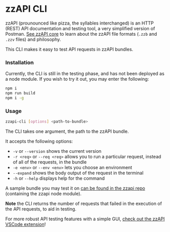 # zzAPI CLI

zzAPI (prounounced like pizza, the syllables interchanged) is an HTTP (REST) API documentation and testing tool, a very simplified version of Postman. [See zzAPI core](https://github.com/agrostar/zzapi/) to learn about the zzAPI file formats (`.zzb` and `.zzv` files) and philosophy.

This CLI makes it easy to test API requests in zzAPI bundles. 

### Installation
Currently, the CLI is still in the testing phase, and has not been deployed as a node module. If you wish to try it out, you may enter the following:
```bash
npm i
npm run build
npm i -g
```

### Usage

```bash
zzapi-cli [options] <path-to-bundle>
```
The CLI takes one argument, the path to the zzAPI bundle. 

It accepts the following options:
- `-v` or `--version` shows the current version
- `-r <req>` or `--req <req>` allows you to run a particular request, instead of all of the requests, in the bundle
- `-e <env>` or `--env <env>` lets you choose an environment
- `--expand` shows the body output of the request in the terminal
- `-h` or `--help` displays help for the command

A sample bundle you may test it on [can be found in the zzapi repo](https://github.com/agrostar/zzapi/blob/e3bf60833009f1c51f4a7e0233b65a0dd8116a29/examples/tests-bundle.zzb) (containing the zzapi node module). 

__Note__ the CLI returns the number of requests that failed in the execution of the API requests, to aid in testing. 

For more robust API testing features with a simple GUI, [check out the zzAPI VSCode extension](https://marketplace.visualstudio.com/items?itemName=AgroStar.zzapi)!
